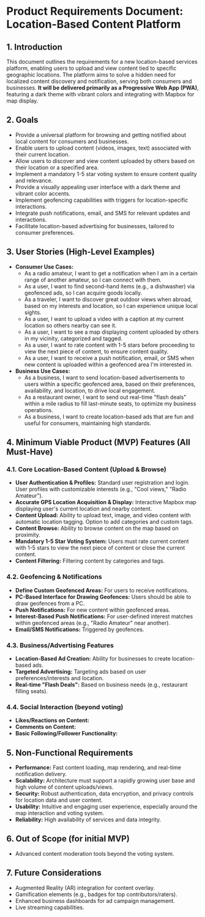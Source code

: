 # Product Requirements Document: Location-Based Content Platform

## 1. Introduction
This document outlines the requirements for a new location-based services platform, enabling users to upload and view content tied to specific geographic locations. The platform aims to solve a hidden need for localized content discovery and notification, serving both consumers and businesses. **It will be delivered primarily as a Progressive Web App (PWA)**, featuring a dark theme with vibrant colors and integrating with Mapbox for map display.

## 2. Goals
*   Provide a universal platform for browsing and getting notified about local content for consumers and businesses.
*   Enable users to upload content (videos, images, text) associated with their current location.
*   Allow users to discover and view content uploaded by others based on their location or a specified area.
*   Implement a mandatory 1-5 star voting system to ensure content quality and relevance.
*   Provide a visually appealing user interface with a dark theme and vibrant color accents.
*   Implement geofencing capabilities with triggers for location-specific interactions.
*   Integrate push notifications, email, and SMS for relevant updates and interactions.
*   Facilitate location-based advertising for businesses, tailored to consumer preferences.

## 3. User Stories (High-Level Examples)
*   **Consumer Use Cases:**
    *   As a radio amateur, I want to get a notification when I am in a certain range of another amateur, so I can connect with them.
    *   As a user, I want to find second-hand items (e.g., a dishwasher) via geofenced ads, so I can acquire goods locally.
    *   As a traveler, I want to discover great outdoor views when abroad, based on my interests and location, so I can experience unique local sights.
    *   As a user, I want to upload a video with a caption at my current location so others nearby can see it.
    *   As a user, I want to see a map displaying content uploaded by others in my vicinity, categorized and tagged.
    *   As a user, I want to rate content with 1-5 stars before proceeding to view the next piece of content, to ensure content quality.
    *   As a user, I want to receive a push notification, email, or SMS when new content is uploaded within a geofenced area I'm interested in.
*   **Business Use Cases:**
    *   As a business, I want to send location-based advertisements to users within a specific geofenced area, based on their preferences, availability, and location, to drive local engagement.
    *   As a restaurant owner, I want to send out real-time "flash deals" within a mile radius to fill last-minute seats, to optimize my business operations.
    *   As a business, I want to create location-based ads that are fun and useful for consumers, maintaining high standards.

## 4. Minimum Viable Product (MVP) Features (All Must-Have)

### 4.1. Core Location-Based Content (Upload & Browse)
*   **User Authentication & Profiles:** Standard user registration and login. User profiles with customizable interests (e.g., "Cool views," "Radio Amateur").
*   **Accurate GPS Location Acquisition & Display:** Interactive Mapbox map displaying user's current location and nearby content.
*   **Content Upload:** Ability to upload text, image, and video content with automatic location tagging. Option to add categories and custom tags.
*   **Content Browse:** Ability to browse content on the map based on proximity.
*   **Mandatory 1-5 Star Voting System:** Users must rate current content with 1-5 stars to view the next piece of content or close the current content.
*   **Content Filtering:** Filtering content by categories and tags.

### 4.2. Geofencing & Notifications
*   **Define Custom Geofenced Areas:** For users to receive notifications.
*   **PC-Based Interface for Drawing Geofences:** Users should be able to draw geofences from a PC.
*   **Push Notifications:** For new content within geofenced areas.
*   **Interest-Based Push Notifications:** For user-defined interest matches within geofenced areas (e.g., "Radio Amateur" near another).
*   **Email/SMS Notifications:** Triggered by geofences.

### 4.3. Business/Advertising Features
*   **Location-Based Ad Creation:** Ability for businesses to create location-based ads.
*   **Targeted Advertising:** Targeting ads based on user preferences/interests and location.
*   **Real-time "Flash Deals":** Based on business needs (e.g., restaurant filling seats).

### 4.4. Social Interaction (beyond voting)
*   **Likes/Reactions on Content:**
*   **Comments on Content:**
*   **Basic Following/Follower Functionality:**

## 5. Non-Functional Requirements
*   **Performance:** Fast content loading, map rendering, and real-time notification delivery.
*   **Scalability:** Architecture must support a rapidly growing user base and high volume of content uploads/views.
*   **Security:** Robust authentication, data encryption, and privacy controls for location data and user content.
*   **Usability:** Intuitive and engaging user experience, especially around the map interaction and voting system.
*   **Reliability:** High availability of services and data integrity.

## 6. Out of Scope (for initial MVP)
*   Advanced content moderation tools beyond the voting system.

## 7. Future Considerations
*   Augmented Reality (AR) integration for content overlay.
*   Gamification elements (e.g., badges for top contributors/raters).
*   Enhanced business dashboards for ad campaign management.
*   Live streaming capabilities.
